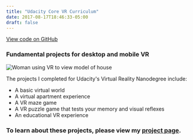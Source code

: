 ```yaml
---
title: "Udacity Core VR Curriculum"
date: 2017-08-17T18:46:33-05:00
draft: false
---
```


[View code on GitHub](https://github.com/jrobalino/udacity-vr)

### Fundamental projects for desktop and mobile VR

<img src="/images/vr-future.jpg" alt="Woman using VR to view model of house">

The projects I completed for Udacity's Virtual Reality Nanodegree include:

* A basic virtual world
* A virtual apartment experience
* A VR maze game
* A VR puzzle game that tests your memory and visual reflexes
* An educational VR experience

### To learn about these projects, please view my [project page](https://jrobalino.github.io/udacity-vr/).


